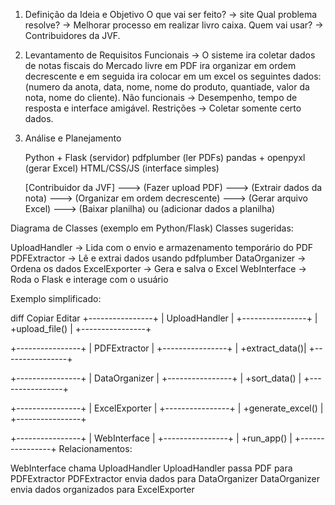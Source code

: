 1. Definição da Ideia e Objetivo
    O que vai ser feito? → site
    Qual problema resolve? → Melhorar processo em realizar livro caixa.
    Quem vai usar? → Contribuidores da JVF.

2. Levantamento de Requisitos
    Funcionais → O sisteme ira coletar dados de notas fiscais do Mercado livre em PDF ira organizar em ordem decrescente
    e em seguida ira colocar em um excel os seguintes dados: (numero da anota, data, nome, nome do produto, quantiade, valor da nota, nome do cliente).
    Não funcionais → Desempenho, tempo de resposta e interface amigável.
    Restrições → Coletar somente certo dados.

3. Análise e Planejamento

    Python + Flask (servidor)
    pdfplumber (ler PDFs)
    pandas + openpyxl (gerar Excel)
    HTML/CSS/JS (interface simples)

   [Contribuidor da JVF] ---> (Fazer upload PDF)
                         ---> (Extrair dados da nota)
                         ---> (Organizar em ordem decrescente)
                         ---> (Gerar arquivo Excel)
                         ---> (Baixar planilha) ou (adicionar dados a planilha)
 

Diagrama de Classes (exemplo em Python/Flask)
Classes sugeridas:

UploadHandler → Lida com o envio e armazenamento temporário do PDF
PDFExtractor → Lê e extrai dados usando pdfplumber
DataOrganizer → Ordena os dados
ExcelExporter → Gera e salva o Excel
WebInterface → Roda o Flask e interage com o usuário

Exemplo simplificado:

diff
Copiar
Editar
+----------------+
| UploadHandler  |
+----------------+
| +upload_file() |
+----------------+

+----------------+
| PDFExtractor   |
+----------------+
| +extract_data()|
+----------------+

+----------------+
| DataOrganizer  |
+----------------+
| +sort_data()   |
+----------------+

+----------------+
| ExcelExporter  |
+----------------+
| +generate_excel() |
+----------------+

+----------------+
| WebInterface   |
+----------------+
| +run_app()     |
+----------------+
Relacionamentos:

WebInterface chama UploadHandler
UploadHandler passa PDF para PDFExtractor
PDFExtractor envia dados para DataOrganizer
DataOrganizer envia dados organizados para ExcelExporter
